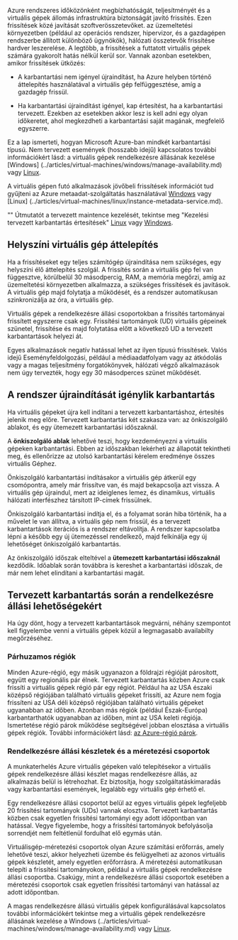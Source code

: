 Azure rendszeres időközönként megbízhatóságát, teljesítményét és a virtuális gépek állomás infrastruktúra biztonságát javító frissítés. Ezen frissítések közé javítását szoftverösszetevőket. az üzemeltetési környezetben (például az operációs rendszer, hipervizor, és a gazdagépen rendszerbe állított különböző ügynökök), hálózati összetevők frissítése hardver leszerelése. A legtöbb, a frissítések a futtatott virtuális gépek számára gyakorolt hatás nélkül kerül sor. Vannak azonban esetekben, amikor frissítések ütközés:

- A karbantartási nem igényel újraindítást, ha Azure helyben történő áttelepítés használatával a virtuális gép felfüggesztése, amíg a gazdagép frissül.

- Ha karbantartási újraindítást igényel, kap értesítést, ha a karbantartási tervezett. Ezekben az esetekben akkor lesz is kell adni egy olyan időkeretet, ahol megkezdheti a karbantartási saját magának, megfelelő egyszerre.

Ez a lap ismerteti, hogyan Microsoft Azure-ban mindkét karbantartási típusú. Nem tervezett események (hosszabb idejű) kapcsolatos további információkért lásd: a virtuális gépek rendelkezésre állásának kezelése [Windows] (../articles/virtual-machines/windows/manage-availability.md) vagy [Linux](../articles/virtual-machines/linux/manage-availability.md).

A virtuális gépen futó alkalmazások jövőbeli frissítések információt tud gyűjteni az Azure metaadat-szolgáltatás használatával [Windows](../articles/virtual-machines/windows/instance-metadata-service.md) vagy [Linux] (../articles/virtual-machines/linux/instance-metadata-service.md).

"" Útmutatót a tervezett maintence kezelését, tekintse meg "Kezelési tervezett karbantartás értesítések" [Linux](../articles/virtual-machines/linux/maintenance-notifications.md) vagy [Windows](../articles/virtual-machines/windows/maintenance-notifications.md).

## <a name="in-place-vm-migration"></a>Helyszíni virtuális gép áttelepítés

Ha a frissítéseket egy teljes számítógép újraindítása nem szükséges, egy helyszíni élő áttelepítés szolgál. A frissítés során a virtuális gép fel van függesztve, körülbelül 30 másodpercig, RAM, a memória megőrzi, amíg az üzemeltetési környezetben alkalmazza, a szükséges frissítések és javítások. A virtuális gép majd folytatja a működését, és a rendszer automatikusan szinkronizálja az óra, a virtuális gép.

Virtuális gépek a rendelkezésre állási csoportokban a frissítés tartományai frissített egyszerre csak egy. Frissítési tartományok (UD) virtuális gépeinek szünetel, frissítése és majd folytatása előtt a következő UD a tervezett karbantartások helyezi át.

Egyes alkalmazások negatív hatással lehet az ilyen típusú frissítések. Valós idejű Eseményfeldolgozási, például a médiaadatfolyam vagy az átkódolás vagy a magas teljesítmény forgatókönyvek, hálózati végző alkalmazások nem úgy tervezték, hogy egy 30 másodperces szünet működését. <!-- sooooo, what should they do? --> 


## <a name="maintenance-requiring-a-reboot"></a>A rendszer újraindítását igénylik karbantartás

Ha virtuális gépeket újra kell indítani a tervezett karbantartáshoz, értesítés jelenik meg előre. Tervezett karbantartás két szakasza van: az önkiszolgáló ablakot, és egy ütemezett karbantartási időszaknál.

A **önkiszolgáló ablak** lehetővé teszi, hogy kezdeményezni a virtuális gépeken karbantartási. Ebben az időszakban lekérheti az állapotát tekintheti meg, és ellenőrizze az utolsó karbantartási kérelem eredménye összes virtuális Géphez.

Önkiszolgáló karbantartási indításakor a virtuális gép átkerül egy csomópontra, amely már frissítve van, és majd bekapcsolja azt vissza. A virtuális gép újraindul, mert az ideiglenes lemez, és dinamikus, virtuális hálózati interfészhez társított IP-címek frissülnek.

Önkiszolgáló karbantartási indítja el, és a folyamat során hiba történik, ha a művelet le van állítva, a virtuális gép nem frissül, és a tervezett karbantartások iterációs is a rendszer eltávolítja. A rendszer kapcsolatba lépni a később egy új ütemezéssel rendelkező, majd felkínálja egy új lehetőséget önkiszolgáló karbantartás. 

Az önkiszolgáló időszak elteltével a **ütemezett karbantartási időszaknál** kezdődik. Időablak során továbbra is kereshet a karbantartási időszak, de már nem lehet elindítani a karbantartási magát.

## <a name="availability-considerations-during-planned-maintenance"></a>Tervezett karbantartás során a rendelkezésre állási lehetőségekért 

Ha úgy dönt, hogy a tervezett karbantartások megvárni, néhány szempontot kell figyelembe venni a virtuális gépek közül a legmagasabb availabilty megőrzéséhez. 

### <a name="paired-regions"></a>Párhuzamos régiók

Minden Azure-régió, egy másik ugyanazon a földrajzi régióját párosított, együtt egy regionális pár élnek. Tervezett karbantartás közben Azure csak frissíti a virtuális gépek régió pár egy régiót. Például ha az USA északi középső régiójában található virtuális gépeket frissíti, az Azure nem fogja frissíteni az USA déli középső régiójában található virtuális gépeket ugyanabban az időben. Azonban más régiók (például Észak-Európa) karbantarthatók ugyanabban az időben, mint az USA keleti régiója. Ismertetése régió párok működése segítségével jobban elosztása a virtuális gépek régiók. További információkért lásd: [az Azure-régió párok](https://docs.microsoft.com/azure/best-practices-availability-paired-regions).

### <a name="availability-sets-and-scale-sets"></a>Rendelkezésre állási készletek és a méretezési csoportok

A munkaterhelés Azure virtuális gépeken való telepítésekor a virtuális gépek rendelkezésre állási készlet magas rendelkezésre állás, az alkalmazás belül is létrehozhat. Ez biztosítja, hogy szolgáltatáskimaradás vagy karbantartási események, legalább egy virtuális gép érhető el.

Egy rendelkezésre állási csoportot belül az egyes virtuális gépek legfeljebb 20 frissítési tartományok (UDs) vannak elosztva. Tervezett karbantartás közben csak egyetlen frissítési tartományi egy adott időpontban van hatással. Vegye figyelembe, hogy a frissítési tartományok befolyásolja sorrendjét nem feltétlenül fordulhat elő egymás után. 

Virtuálisgép-méretezési csoportok olyan Azure számítási erőforrás, amely lehetővé teszi, akkor helyezheti üzembe és felügyelheti az azonos virtuális gépek készletét, amely egyetlen erőforrásra. A méretezési automatikusan telepíti a frissítési tartományokon, például a virtuális gépek rendelkezésre állási csoportba. Csakúgy, mint a rendelkezésre állási csoportok esetében a méretezési csoportok csak egyetlen frissítési tartományi van hatással az adott időpontban.

A magas rendelkezésre állású virtuális gépek konfigurálásával kapcsolatos további információkért tekintse meg a virtuális gépek rendelkezésre állásának kezelése a Windows (../articles/virtual-machines/windows/manage-availability.md) vagy [Linux](../articles/virtual-machines/linux/manage-availability.md).